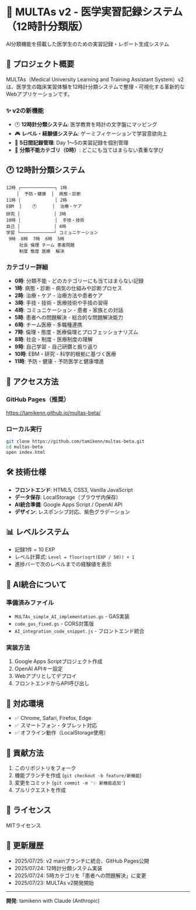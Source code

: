 # 🏥 MULTAs v2 - 医学実習記録システム（12時計分類版）

AI分類機能を搭載した医学生のための実習記録・レポート生成システム

## 🎯 プロジェクト概要

MULTAs（Medical University Learning and Training Assistant System）v2は、医学生の臨床実習体験を12時計分類システムで整理・可視化する革新的なWebアプリケーションです。

### ✨ v2の新機能

- 🕐 **12時計分類システム**: 医学教育を時計の文字盤にマッピング
- 🎮 **レベル・経験値システム**: ゲーミフィケーションで学習意欲向上
- 📅 **5日間記録管理**: Day 1〜5の実習記録を個別管理
- 🌙 **分類不能カテゴリ（0時）**: どこにも当てはまらない貴重な学び

## 🕐 12時計分類システム

```
12時 ┌─────────────┐ 1時
    │  予防・健康  │  病態・診断
11時 │             │ 2時
EBM  │    🕐      │  治療・ケア
研究 │             │ 3時
10時 │             │  手技・技術
自己 │             │ 4時
学習 └─────────────┘ コミュニケーション
 9時  8時  7時  6時  5時
     社会 倫理 チーム 患者問題
     制度 態度 医療  解決
```

### カテゴリー詳細

- **0時**: 分類不能 - どのカテゴリーにも当てはまらない記録
- **1時**: 病態・診断 - 病気の仕組みや診断プロセス
- **2時**: 治療・ケア - 治療方法や患者ケア
- **3時**: 手技・技術 - 医療技術や手技の習得
- **4時**: コミュニケーション - 患者・家族との対話
- **5時**: 患者への問題解決 - 総合的な問題解決能力
- **6時**: チーム医療 - 多職種連携
- **7時**: 倫理・態度 - 医療倫理とプロフェッショナリズム
- **8時**: 社会・制度 - 医療制度の理解
- **9時**: 自己学習 - 自己研鑽と振り返り
- **10時**: EBM・研究 - 科学的根拠に基づく医療
- **11時**: 予防・健康 - 予防医学と健康増進

## 🚀 アクセス方法

### GitHub Pages（推奨）
https://tamikenn.github.io/multas-beta/

### ローカル実行
```bash
git clone https://github.com/tamikenn/multas-beta.git
cd multas-beta
open index.html
```

## 🛠️ 技術仕様

- **フロントエンド**: HTML5, CSS3, Vanilla JavaScript
- **データ保存**: LocalStorage（ブラウザ内保存）
- **AI統合準備**: Google Apps Script / OpenAI API
- **デザイン**: レスポンシブ対応、紫色グラデーション

## 📊 レベルシステム

- 記録1件 = 10 EXP
- レベル計算式: `Level = floor(sqrt(EXP / 50)) + 1`
- 進捗バーで次のレベルまでの経験値を表示

## 🔧 AI統合について

### 準備済みファイル
- `MULTAs_simple_AI_implementation.gs` - GAS実装
- `code_gas_fixed.gs` - CORS対策版
- `AI_integration_code_snippet.js` - フロントエンド統合

### 実装方法
1. Google Apps Scriptプロジェクト作成
2. OpenAI APIキー設定
3. Webアプリとしてデプロイ
4. フロントエンドからAPI呼び出し

## 📱 対応環境

- ✅ Chrome, Safari, Firefox, Edge
- ✅ スマートフォン・タブレット対応
- ✅ オフライン動作（LocalStorage使用）

## 🤝 貢献方法

1. このリポジトリをフォーク
2. 機能ブランチを作成 (`git checkout -b feature/新機能`)
3. 変更をコミット (`git commit -m '✨ 新機能追加'`)
4. プルリクエストを作成

## 📝 ライセンス

MITライセンス

## 🔄 更新履歴

- 2025/07/25: v2 mainブランチに統合、GitHub Pages公開
- 2025/07/24: 12時計分類システム実装
- 2025/07/24: 5時カテゴリを「患者への問題解決」に変更
- 2025/07/23: MULTAs v2開発開始

---

**開発**: tamikenn with Claude (Anthropic)